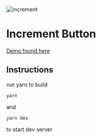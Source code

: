 ![increment](https://media.giphy.com/media/SUQMjFSJf30XXjliUx/giphy.gif)

# Increment Button

[Demo found here](https://dev.d2sbvvl7jo2app.amplifyapp.com/)

## Instructions

run yarn to build

```console
yarn
```

and

```console
yarn dev
```

to start dev server
